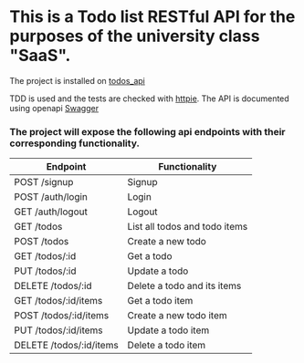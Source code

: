 # This is a Todo list RESTful API for the purposes of the university class "SaaS".

The project is installed on [todos_api](https://www.google.com "click me")

TDD is used and the tests are checked with [httpie](https://httpie.io/ "httpie").
The API is documented using openapi [Swagger](https://swagger.io/ "Swagger")

### The project will expose the following api endpoints with their corresponding functionality.
| Endpoint | Functionality |
| ------ | ------ |
| POST /signup | Signup |
| POST /auth/login | Login |
| GET /auth/logout | Logout |
| GET /todos | List all todos and todo items |
| POST /todos | Create a new todo |
| GET /todos/:id | Get a todo |
| PUT /todos/:id | Update a todo |
| DELETE /todos/:id | Delete a todo and its items |
| GET /todos/:id/items | Get a todo item |
| POST /todos/:id/items | Create a new todo item |
| PUT /todos/:id/items | Update a todo item |
| DELETE /todos/:id/items | Delete a todo item |

